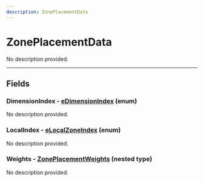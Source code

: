 ```yaml
---
description: ZonePlacementData
---
```


# ZonePlacementData

No description provided.

***

## Fields

### DimensionIndex - [eDimensionIndex](../enum-types.md#edimensionindex) (enum)

No description provided.

### LocalIndex - [eLocalZoneIndex](../enum-types.md#elocalzoneindex) (enum)

No description provided.

### Weights - [ZonePlacementWeights](./zoneplacementweights.md) (nested type)

No description provided.
